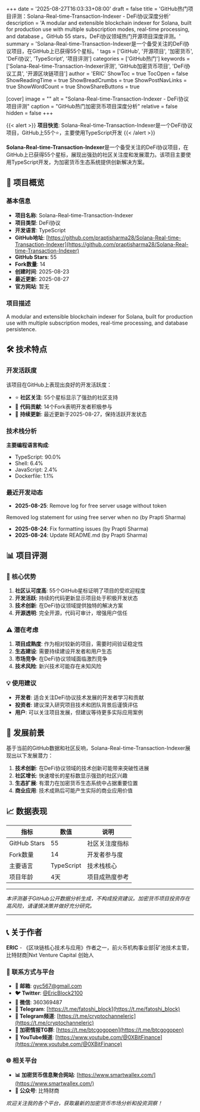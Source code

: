 +++
date = '2025-08-27T16:03:33+08:00'
draft = false
title = 'GitHub热门项目评测：Solana-Real-time-Transaction-Indexer - DeFi协议深度分析'
description = 'A modular and extensible blockchain indexer for Solana, built for production use with multiple subscription modes, real-time processing, and database 。GitHub 55 stars，DeFi协议领域热门开源项目深度评测。'
summary = 'Solana-Real-time-Transaction-Indexer是一个备受关注的DeFi协议项目，在GitHub上已获得55个星标。'
tags = ['GitHub', '开源项目', '加密货币', 'DeFi协议', 'TypeScript', '项目评测']
categories = ['GitHub热门']
keywords = ['Solana-Real-time-Transaction-Indexer评测', 'GitHub加密货币项目', 'DeFi协议工具', '开源区块链项目']
author = 'ERIC'
ShowToc = true
TocOpen = false
ShowReadingTime = true
ShowBreadCrumbs = true
ShowPostNavLinks = true
ShowWordCount = true
ShowShareButtons = true

[cover]
image = ""
alt = "Solana-Real-time-Transaction-Indexer - DeFi协议项目评测"
caption = "GitHub热门加密货币项目深度分析"
relative = false
hidden = false
+++

{{< alert >}}
**项目快览**: Solana-Real-time-Transaction-Indexer是一个DeFi协议项目，GitHub上55个⭐，主要使用TypeScript开发
{{< /alert >}}

**Solana-Real-time-Transaction-Indexer**是一个备受关注的DeFi协议项目，在GitHub上已获得55个星标，展现出强劲的社区关注度和发展潜力。该项目主要使用TypeScript开发，为加密货币生态系统提供创新解决方案。

## 🎯 项目概览

### 基本信息
- **项目名称**: Solana-Real-time-Transaction-Indexer
- **项目类型**: DeFi协议
- **开发语言**: TypeScript
- **GitHub地址**: [https://github.com/praptisharma28/Solana-Real-time-Transaction-Indexer](https://github.com/praptisharma28/Solana-Real-time-Transaction-Indexer)
- **GitHub Stars**: 55
- **Fork数量**: 14
- **创建时间**: 2025-08-23
- **最近更新**: 2025-08-27
- **官方网站**: 暂无

### 项目描述
A modular and extensible blockchain indexer for Solana, built for production use with multiple subscription modes, real-time processing, and database persistence.

## 🛠️ 技术特点

### 开发活跃度
该项目在GitHub上表现出良好的开发活跃度：
- ⭐ **社区关注**: 55个星标显示了强劲的社区支持
- 🔄 **代码贡献**: 14个Fork表明开发者积极参与
- 📅 **持续更新**: 最近更新于2025-08-27，保持活跃开发状态

### 技术栈分析

**主要编程语言构成**:
- TypeScript: 90.0%
- Shell: 6.4%
- JavaScript: 2.4%
- Dockerfile: 1.1%


### 最近开发动态
- **2025-08-25**: Remove log for free server usage without token

Removed log statement for using free server when no  (by Prapti Sharma)
- **2025-08-24**: Fix formatting issues (by Prapti Sharma)
- **2025-08-24**: Update README.md (by Prapti Sharma)


## 📊 项目评测


### 🎯 核心优势
1. **社区认可度高**: 55个GitHub星标证明了项目的受欢迎程度
2. **开发活跃**: 持续的代码更新显示项目处于积极开发状态
3. **技术创新**: 在DeFi协议领域提供独特的解决方案
4. **开源透明**: 完全开源，代码可审计，增强用户信任

### ⚠️ 潜在考虑
1. **项目成熟度**: 作为相对较新的项目，需要时间验证稳定性
2. **生态建设**: 需要持续建设开发者和用户生态
3. **市场竞争**: 在DeFi协议领域面临激烈竞争
4. **技术风险**: 新兴技术可能存在未知风险

### 💡 使用建议
- **开发者**: 适合关注DeFi协议技术发展的开发者学习和贡献
- **投资者**: 建议深入研究项目技术和团队背景后谨慎评估
- **用户**: 可以关注项目发展，但建议等待更多实际应用案例

## 🔮 发展前景

基于当前的GitHub数据和社区反响，Solana-Real-time-Transaction-Indexer展现出以下发展潜力：

1. **技术创新**: 在DeFi协议领域的技术创新可能带来突破性进展
2. **社区增长**: 快速增长的星标数显示强劲的社区兴趣
3. **生态扩展**: 有潜力在加密货币生态系统中占据重要位置
4. **商业应用**: 技术成熟后可能产生实际的商业应用价值

## 📈 数据表现

| 指标 | 数值 | 说明 |
|------|------|------|
| GitHub Stars | 55 | 社区关注度指标 |
| Fork数量 | 14 | 开发者参与度 |
| 主要语言 | TypeScript | 技术栈核心 |
| 项目年龄 | 4天 | 项目成熟度参考 |

---

*本评测基于GitHub公开数据分析生成，不构成投资建议。加密货币项目投资存在高风险，请谨慎决策并做好充分研究。*

---

## 📞 关于作者

**ERIC** - 《区块链核心技术与应用》作者之一，前火币机构事业部|矿池技术主管，比特财商|Nxt Venture Capital 创始人

### 🔗 联系方式与平台

- **📧 邮箱**: [gyc567@gmail.com](mailto:gyc567@gmail.com)
- **🐦 Twitter**: [@EricBlock2100](https://twitter.com/EricBlock2100)
- **💬 微信**: 360369487
- **📱 Telegram**: [https://t.me/fatoshi_block](https://t.me/fatoshi_block)
- **📢 Telegram频道**: [https://t.me/cryptochanneleric](https://t.me/cryptochanneleric)
- **👥 加密情报TG群**: [https://t.me/btcgogopen](https://t.me/btcgogopen)
- **🎥 YouTube频道**: [https://www.youtube.com/@0XBitFinance](https://www.youtube.com/@0XBitFinance)

### 🌐 相关平台

- **📊 加密货币信息聚合网站**: [https://www.smartwallex.com/](https://www.smartwallex.com/)
- **📖 公众号**: 比特财商

*欢迎关注我的各个平台，获取最新的加密货币市场分析和投资洞察！*
